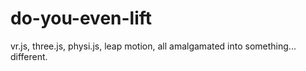 do-you-even-lift
================

vr.js, three.js, physi.js, leap motion, all amalgamated into something... different.
